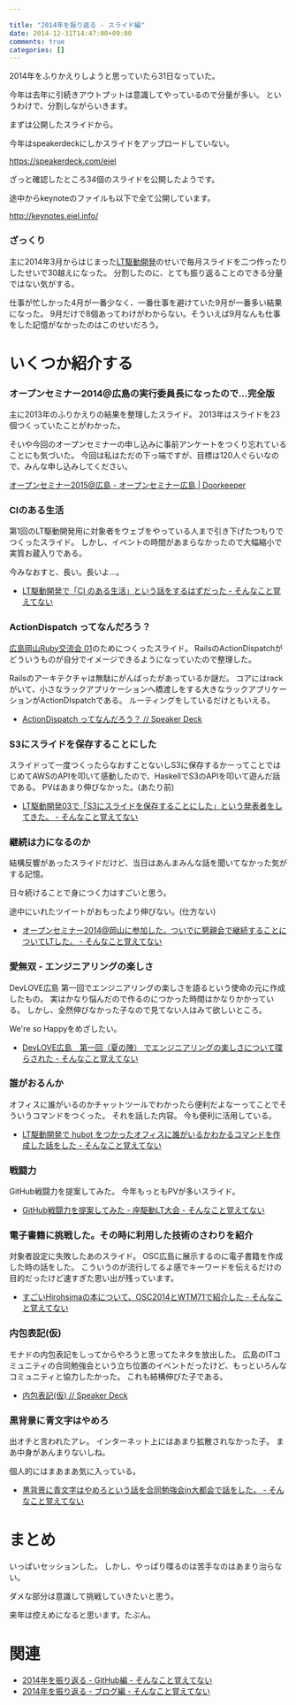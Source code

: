 ```yaml
---

title: "2014年を振り返る - スライド編"
date: 2014-12-31T14:47:00+09:00
comments: true
categories: []
---
```


2014年をふりかえりしようと思っていたら31日なっていた。

今年は去年に引続きアウトプットは意識してやっているので分量が多い。
というわけで、分割しながらいきます。

まずは公開したスライドから。

今年はspeakerdeckにしかスライドをアップロードしていない。

https://speakerdeck.com/eiel

ざっと確認したところ34個のスライドを公開したようです。

途中からkeynoteのファイルも以下で全て公開しています。

http://keynotes.eiel.info/

### ざっくり

主に2014年3月からはじまった[LT駆動開発](http://ltdd.doorkeeper.jp/)のせいで毎月スライドを二つ作ったりしたせいで30越えになった。
分割したのに、とても振り返ることのできる分量ではない気がする。

仕事が忙しかった4月が一番少なく、一番仕事を避けていた9月が一番多い結果になった。
9月だけで8個あってわけがわからない。そういえば9月なんも仕事をした記憶がなかったのはこのせいだろう。

# いくつか紹介する

### オープンセミナー2014@広島の実行委員長になったので…完全版

主に2013年のふりかえりの結果を整理したスライド。
2013年はスライドを23個つくっていたことがわかった。

<script async class="speakerdeck-embed" data-id="d04a296071f801316b633e3e0c4ab66b" data-ratio="1.33333333333333" src="//speakerdeck.com/assets/embed.js"></script>

そいや今回のオープンセミナーの申し込みに事前アンケートをつくり忘れていることにも気づいた。
今回は私はただの下っ端ですが、目標は120人ぐらいなので、みんな申し込みしてください。

[オープンセミナー2015@広島 - オープンセミナー広島 | Doorkeeper](http://osh-web.doorkeeper.jp/events/18561)

### CIのある生活

第1回のLT駆動開発用に対象者をウェブをやっている人まで引き下げたつもりでつくったスライド。
しかし、イベントの時間があまらなかったので大幅縮小で実質お蔵入りである。

今みなおすと、長い。長いよ…。

<script async class="speakerdeck-embed" data-id="af93ee90836f0131cf5b265e09c13f13" data-ratio="1.33333333333333" src="//speakerdeck.com/assets/embed.js"></script>

* [LT駆動開発で「CI のある生活」という話をするはずだった - そんなこと覚えてない](http://blog.eiel.info/blog/2014/03/03/ci-in-ltdd/)


### ActionDispatch ってなんだろう？

[広島岡山Ruby交流会 01](http://hirosimaokayamarb.doorkeeper.jp/events/8993)のためにつくったスライド。
RailsのActionDispatchがどういうものが自分でイメージできるようになっていたので整理した。

Railsのアーキテクチャは無駄にがんばったがあっているか謎だ。
コアにはrackがいて、小さなラックアプリケーションへ橋渡しをする大きなラックアプリケーションがActionDIspatchである。
ルーティングをしているだけともいえる。

<script async class="speakerdeck-embed" data-id="97426d70998c013115765a48c3b99610" data-ratio="1.33333333333333" src="//speakerdeck.com/assets/embed.js"></script>

* [ActionDispatch ってなんだろう？ // Speaker Deck](https://speakerdeck.com/eiel/actiondispatch-tutenandarou)

### S3にスライドを保存することにした

スライドって一度つくったらなおすことないしS3に保存するかーってことではじめてAWSのAPIを叩いて感動したので、HaskellでS3のAPIを叩いて遊んだ話である。
PVはあまり伸びなかった。(あたり前)

<script async class="speakerdeck-embed" data-id="0917d000b4c40131d8ee7625813d8974" data-ratio="1.33333333333333" src="//speakerdeck.com/assets/embed.js"></script>

* [LT駆動開発03で「S3にスライドを保存することにした」という発表者をしてきた。 - そんなこと覚えてない](http://blog.eiel.info/blog/2014/05/03/ltdd-03-s3/)

### 継続は力になるのか

結構反響があったスライドだけど、当日はあんまみんな話を聞いてなかった気がする記憶。

日々続けることで身につく力はすごいと思う。

途中にいれたツイートがおもったより伸びない。(仕方ない)

<script async class="speakerdeck-embed" data-id="3f7575c0c1940131c12706a532522dbf" data-ratio="1.33333333333333" src="//speakerdeck.com/assets/embed.js"></script>

* [オープンセミナー2014@岡山に参加した。ついでに懇親会で継続することについてLTした。 - そんなこと覚えてない](http://blog.eiel.info/blog/2014/05/19/open-seminar-2014-at-okayama/)

### 愛無双 - エンジニアリングの楽しさ

DevLOVE広島 第一回でエンジニアリングの楽しさを語るという使命の元に作成したもの。
実はかなり悩んだので作るのにつかった時間はかなりかかっている。
しかし、全然伸びなかった子なので見てない人はみて欲しいところ。

We're so Happyをめざしたい。

<script async class="speakerdeck-embed" data-id="0c4650b0dca20131b4bb7abe6293b58c" data-ratio="1.33333333333333" src="//speakerdeck.com/assets/embed.js"></script>

* [DevLOVE広島　第一回（夏の陣） でエンジニアリングの楽しさについて喋らされた - そんなこと覚えてない](http://blog.eiel.info/blog/2014/06/23/devlove-in-hiroshima-01/)

### 誰がおるんか

オフィスに誰がいるのかチャットツールでわかったら便利だよなーってことでそういうコマンドをつくった。
それを話した内容。
今も便利に活用している。

<script async class="speakerdeck-embed" data-id="78832e3017df013292f406657be3bf12" data-ratio="1.33333333333333" src="//speakerdeck.com/assets/embed.js"></script>

* [LT駆動開発で hubot をつかったオフィスに誰がいるかわかるコマンドを作成した話をした - そんなこと覚えてない](http://blog.eiel.info/blog/2014/09/06/ltdd-07/)

### 戦闘力

GitHub戦闘力を提案してみた。
今年もっともPVが多いスライド。

<script async class="speakerdeck-embed" data-id="9f557cd01d560132ff4612198c64cd5d" data-ratio="1.33333333333333" src="//speakerdeck.com/assets/embed.js"></script>

* [GitHub戦闘力を提案してみた - 座駆動LT大会 - そんなこと覚えてない](http://blog.eiel.info/blog/2014/09/13/github-scouter/)


### 電子書籍に挑戦した。その時に利用した技術のさわりを紹介

対象者設定に失敗したあのスライド。
OSC広島に展示するのに電子書籍を作成した時の話をした。
こういうのが流行してるよ感でキーワードを伝えるだけの目的だったけど速すぎた思い出が残っています。

<script async class="speakerdeck-embed" data-id="5010f1e023630132a9090a763f010e40" data-ratio="1.33333333333333" src="//speakerdeck.com/assets/embed.js"></script>


* [すごいHirohsimaの本について、OSC2014とWTM71で紹介した - そんなこと覚えてない](http://blog.eiel.info/blog/2014/09/21/great-h-book-osc-2014-and-wtm71/)

### 内包表記(仮)

モナドの内包表記をしってからやろうと思ってたネタを放出した。
広島のITコミュニティの合同勉強会という立ち位置のイベントだったけど、もっといろんなコミュニティと協力したかった。
これも結構伸びた子である。

<script async class="speakerdeck-embed" data-id="7cb24810446c0132e04e4e24d1028d6d" data-ratio="1.33333333333333" src="//speakerdeck.com/assets/embed.js"></script>

* [内包表記(仮) // Speaker Deck](https://speakerdeck.com/eiel/nei-bao-biao-ji-jia)


### 黒背景に青文字はやめろ

出オチと言われたアレ。
インターネット上にはあまり拡散されなかった子。
まあ中身があんまりないしね。

個人的にはまあまあ気に入っている。

<script async class="speakerdeck-embed" data-id="6bc3a81065840132d6705e4dc25c732c" data-ratio="1.33333333333333" src="//speakerdeck.com/assets/embed.js"></script>

* [黒背景に青文字はやめろという話を合同勉強会in大都会で話をした。 - そんなこと覚えてない](http://blog.eiel.info/blog/2014/12/14/gbdaitokai2014-winter-color/)

# まとめ

いっぱいセッションした。
しかし、やっぱり喋るのは苦手なのはあまり治らない。

ダメな部分は意識して挑戦していきたいと思う。

来年は控えめになると思います。たぶん。

# 関連

* [2014年を振り返る - GitHub編 - そんなこと覚えてない](http://blog.eiel.info/blog/2014/12/31/2014-github/)
* [2014年を振り返る - ブログ編 - そんなこと覚えてない](http://blog.eiel.info/blog/2014/12/31/2014-blog/)
